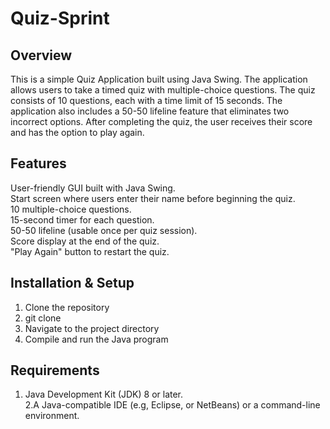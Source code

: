 # Quiz-Sprint
## Overview

This is a simple Quiz Application built using Java Swing. The application allows users to take a timed quiz with multiple-choice questions. The quiz consists of 10 questions, each with a time limit of 15 seconds. The application also includes a 50-50 lifeline feature that eliminates two incorrect options. After completing the quiz, the user receives their score and has the option to play again.

## Features

  User-friendly GUI built with Java Swing.  
  Start screen where users enter their name before beginning the quiz.   
  10 multiple-choice questions.   
  15-second timer for each question.   
  50-50 lifeline (usable once per quiz session).   
  Score display at the end of the quiz.   
  "Play Again" button to restart the quiz.   

## Installation & Setup

1. Clone the repository
2. git clone 
3. Navigate to the project directory
4. Compile and run the Java program

## Requirements 
1. Java Development Kit (JDK) 8 or later.  
2.A Java-compatible IDE (e.g, Eclipse, or NetBeans) or a command-line environment.
